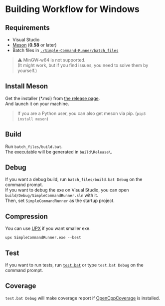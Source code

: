 # Building Workflow for Windows

## Requirements

-   Visual Studio
-   [Meson](https://github.com/mesonbuild/meson/releases) (**0.58** or later)
-   Batch files in [`./Simple-Command-Runner/batch_files`](../batch_files)

> :warning: MinGW-w64 is not supported.  
> (It might work, but if you find issues, you need to solve them by yourself.)  

## Install Meson

Get the installer (*.msi) from [the release page](https://github.com/mesonbuild/meson/releases).  
And launch it on your machine.  

> If you are a Python user, you can also get meson via pip. (`pip3 install meson`)

## Build

Run `batch_files/build.bat`.  
The executable will be generated in `build\Release\`.  

## Debug

If you want a debug build, run `batch_files/build.bat Debug` on the command prompt.  
If you want to debug the exe on Visual Studio, you can open `build/Debug/SimpleCommandRunner.sln` with it.  
Then, set `SimpleCommandRunner` as the startup project.  

## Compression

You can use [UPX](https://github.com/upx/upx/releases/latest) if you want smaller exe.  
  
`upx SimpleCommandRunner.exe --best`  

## Test

If you want to run tests, run [`test.bat`](../batch_files/test.bat) or type `test.bat Debug` on the command prompt.  

## Coverage

`test.bat Debug` will make coverage report if [OpenCppCoverage](https://github.com/OpenCppCoverage/OpenCppCoverage/releases) is installed.  
